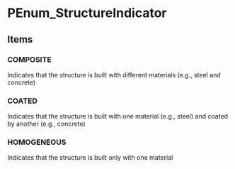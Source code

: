 # PEnum_StructureIndicator


<!-- end of short definition -->
## Items

### COMPOSITE
Indicates that the structure is built with different materials (e.g., steel and concrete)

### COATED
Indicates that the structure is built with one material (e.g., steel) and coated by another (e.g., concrete)

### HOMOGENEOUS
Indicates that the structure is built only with one material